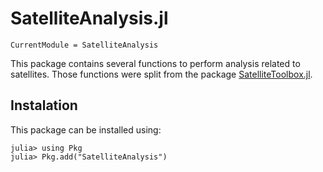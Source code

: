 # SatelliteAnalysis.jl

```@meta
CurrentModule = SatelliteAnalysis
```

This package contains several functions to perform analysis related to satellites. Those
functions were split from the package
[SatelliteToolbox.jl](https://github.com/JuliaSpace/SatelliteToolbox.jl).

## Instalation

This package can be installed using:

```julia-repl
julia> using Pkg
julia> Pkg.add("SatelliteAnalysis")
```
